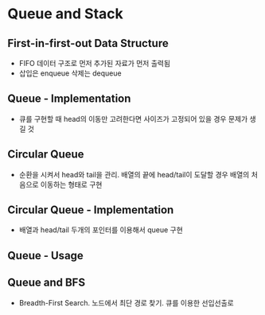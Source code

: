 # Queue and Stack
## First-in-first-out Data Structure
- FIFO 데이터 구조로 먼저 추가된 자료가 먼저 출력됨
- 삽입은 enqueue 삭제는 dequeue
## Queue - Implementation
- 큐를 구현할 때 head의 이동만 고려한다면 사이즈가 고정되어 있을 경우 문제가 생길 것
## Circular Queue
- 순환을 시켜서 head와 tail을 관리. 배열의 끝에 head/tail이 도달할 경우 배열의 처음으로 이동하는 형태로 구현
## Circular Queue - Implementation
- 배열과 head/tail 두개의 포인터를 이용해서 queue 구현
## Queue - Usage
## Queue and BFS
- Breadth-First Search. 노드에서 최단 경로 찾기. 큐를 이용한 선입선출로 
